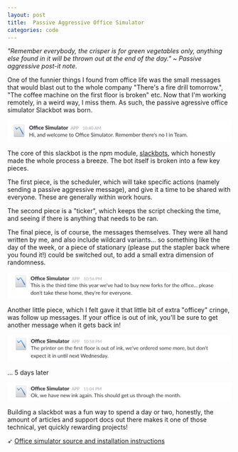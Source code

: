 ```yaml
---
layout: post
title:  Passive Aggressive Office Simulator
categories: code
---
```


*"Remember everybody, the crisper is for green vegetables only, anything else found in it will be thrown out at the end of the day." ~ Passive aggressive post-it note.*

One of the funnier things I found from office life was the small messages that would blast out to the whole company "There's a fire drill tomorrow.", "The coffee machine on the first floor is broken" etc. Now that I'm working remotely, in a weird way, I miss them. As such, the passive agressive office simulator Slackbot was born.

![Welcome to office simulator!](./images/office-simulator-1.png)

The core of this slackbot is the npm module, [slackbots](https://github.com/mishk0/slack-bot-api), which honestly made the whole process a breeze. The bot itself is broken into a few key pieces.

The first piece, is the scheduler, which will take specific actions (namely sending a passive aggressive message), and give it a time to be shared with everyone. These are generally within work hours.

The second piece is a "ticker", which keeps the script checking the time, and seeing if there is anything that needs to be ran.

The final piece, is of course, the messages themselves. They were all hand written by me, and also include wildcard variants... so something like the day of the week, or a piece of stationary (please put the stapler back where you found it!) could be switched out, to add a small extra dimension of randomness.

![Really keeping it passive](./images/office-simulator-2.png)

Another little piece, which I felt gave it that little bit of extra "officey" cringe, was follow up messages. If your office is out of ink, you'll be sure to get another message when it gets back in!

![Oh no, we're out of ink](./images/office-simulator-3.png)

... 5 days later

![Phew, we have ink again.](./images/office-simulator-4.png)

Building a slackbot was a fun way to spend a day or two, honestly, the amount of articles and support docs out there makes it one of those technical, yet quickly rewarding projects!

➶ [Office simulator source and installation instructions](https://github.com/tholman/office-simulator)



